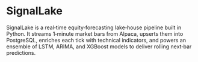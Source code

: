 # SignalLake
SignalLake is a real‑time equity‑forecasting lake‑house pipeline built in Python. It streams 1‑minute market bars from Alpaca, upserts them into PostgreSQL, enriches each tick with technical indicators, and powers an ensemble of LSTM, ARIMA, and XGBoost models to deliver rolling next‑bar predictions.
